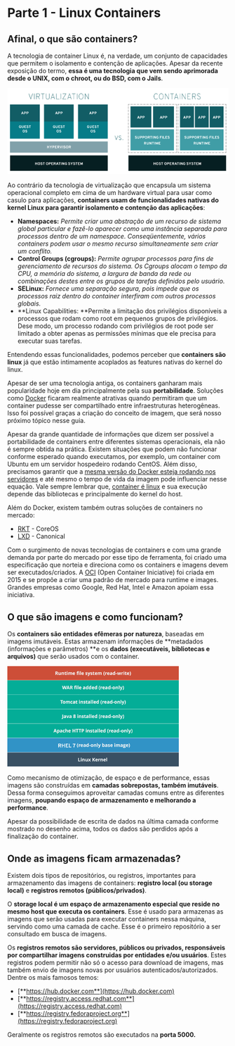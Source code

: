 # Parte 1 - Linux Containers

## Afinal, o que são containers?

A tecnologia de container Linux é, na verdade, um conjunto de capacidades que permitem o isolamento e contenção de aplicações. Apesar da recente exposição do termo, **essa é uma tecnologia que vem sendo aprimorada desde o UNIX, com o chroot, ou do BSD, com o Jails**.

![](../extras/virtualization-vs-containers.png)

Ao contrário da tecnologia de virtualização que encapsula um sistema operacional completo em cima de um hardware virtual para usar como casulo para aplicações, **containers usam de funcionalidades nativas do kernel Linux para garantir isolamento e contenção das aplicações**:

* **Namespaces:** _Permite criar uma abstração de um recurso de sistema global particular e fazê-lo aparecer como uma instância separada para processos dentro de um namespace. Conseqüentemente, vários containers podem usar o mesmo recurso simultaneamente sem criar um conflito._
* **Control Groups \(cgroups\):** _Permite agrupar processos para fins de gerenciamento de recursos do sistema. Os Cgroups alocam o tempo da CPU, a memória do sistema, a largura de banda da rede ou combinações destes entre os grupos de tarefas definidos pelo usuário._
* **SELinux:** _Fornece uma separação segura, pois impede que os processos raiz dentro do container interfiram com outros processos globais._
* **Linux Capabilities: **Permite a limitação dos privilégios disponíveis a processos que rodam como root em pequenos grupos de privilégios. Dese modo, um processo rodando com privilégios de root pode ser limitado a obter apenas as permissões mínimas que ele precisa para executar suas tarefas.

Entendendo essas funcionalidades, podemos perceber que **containers são linux** já que estão intimamente acoplados as features nativas do kernel do linux.

Apesar de ser uma tecnologia antiga, os containers ganharam mais popularidade hoje em dia principalmente pela sua **portabilidade**. Soluções como [Docker](https://www.docker.com/) ficaram realmente atrativas quando permitiram que um container pudesse ser compartilhado entre infraestruturas heterogêneas. Isso foi possível graças a criação do conceito de imagem, que será nosso próximo tópico nesse guia.

Apesar da grande quantidade de informações que dizem ser possível a portabilidade de containers entre diferentes sistemas operacionais, ela não é sempre obtida na prática. Existem situações que podem não funcionar conforme esperado quando executamos, por exemplo, um container com Ubuntu em um servidor hospedeiro rodando CentOS. Além disso, precisamos garantir que a [mesma versão do Docker esteja rodando nos servidores](https://www.infoworld.com/article/3223073/containers/what-does-container-portability-really-mean.html) e até mesmo o tempo de vida da imagem pode influenciar nesse equação. Vale sempre lembrar que, [container é linux](https://www.redhat.com/en/blog/containers-are-linux) e sua execução depende das bibliotecas e principalmente do kernel do host.

Além do Docker, existem também outras soluções de containers no mercado:

* [RKT](https://coreos.com/rkt/) - CoreOS
* [LXD](https://www.ubuntu.com/containers/lxd) - Canonical

Com o surgimento de novas tecnologias de containers e com uma grande demanda por parte do mercado por esse tipo de ferramenta, foi criado uma especificação que norteia e direciona como os containers e imagens devem ser executados/criados. A [OCI](https://www.opencontainers.org/) \(Open Container Iniciative\) foi criada em 2015 e se propõe a criar uma padrão de mercado para runtime e images. Grandes empresas como Google, Red Hat, Intel e Amazon apoiam essa iniciativa.

## O que são imagens e como funcionam?

Os **containers são entidades efêmeras por natureza**, baseadas em imagens imutáveis. Estas armazenam informações de **metadados \(informações e parâmetros\) **e os **dados \(executáveis, bibliotecas e arquivos\)** que serão usados com o container.

![](../extras/docker-layered-filesystem.png)

Como mecanismo de otimização, de espaço e de performance, essas imagens são construídas em **camadas sobrepostas, também imutáveis**. Dessa forma conseguimos aproveitar camadas comuns entre as diferentes imagens, **poupando espaço de armazenamento e melhorando a performance**.

Apesar da possibilidade de escrita de dados na última camada conforme mostrado no desenho acima, todos os dados são perdidos após a finalização do container.

## Onde as imagens ficam armazenadas?

Existem dois tipos de repositórios, ou registros, importantes para armazenamento das imagens de containers: **registro local \(ou storage local\)** e **registros remotos \(públicos/privados\)**.

O **storage local é um espaço de armazenamento especial que reside no mesmo host que executa os containers**. Esse é usado para armazenas as imagens que serão usadas para executar containers nessa máquina, servindo como uma camada de cache. Esse é o primeiro repositório a ser consultado em busca de imagens.

Os **registros remotos são servidores, públicos ou privados, responsáveis por compartilhar imagens construidas por entidades e/ou usuários**. Estes registros podem permitir não só o acesso para download de imagens, mas também envio de imagens novas por usuários autenticados/autorizados. Dentre os mais famosos temos:

* [**https://hub.docker.com**](https://hub.docker.com)
* [**https://registry.access.redhat.com**](https://registry.access.redhat.com)
* [**https://registry.fedoraproject.org**](https://registry.fedoraproject.org)

Geralmente os registros remotos são executados na **porta 5000.**

